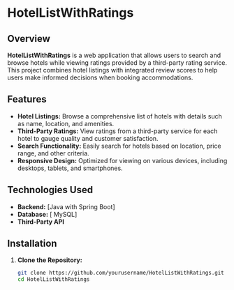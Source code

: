 # HotelListWithRatings

## Overview

**HotelListWithRatings** is a web application that allows users to search and browse hotels while viewing ratings provided by a third-party rating service. This project combines hotel listings with integrated review scores to help users make informed decisions when booking accommodations.

## Features

- **Hotel Listings:** Browse a comprehensive list of hotels with details such as name, location, and amenities.
- **Third-Party Ratings:** View ratings from a third-party service for each hotel to gauge quality and customer satisfaction.
- **Search Functionality:** Easily search for hotels based on location, price range, and other criteria.
- **Responsive Design:** Optimized for viewing on various devices, including desktops, tablets, and smartphones.

## Technologies Used

- **Backend:** [Java with Spring Boot]
- **Database:** [ MySQL]
- **Third-Party API**

## Installation

1. **Clone the Repository:**

   ```bash
   git clone https://github.com/yourusername/HotelListWithRatings.git
   cd HotelListWithRatings
